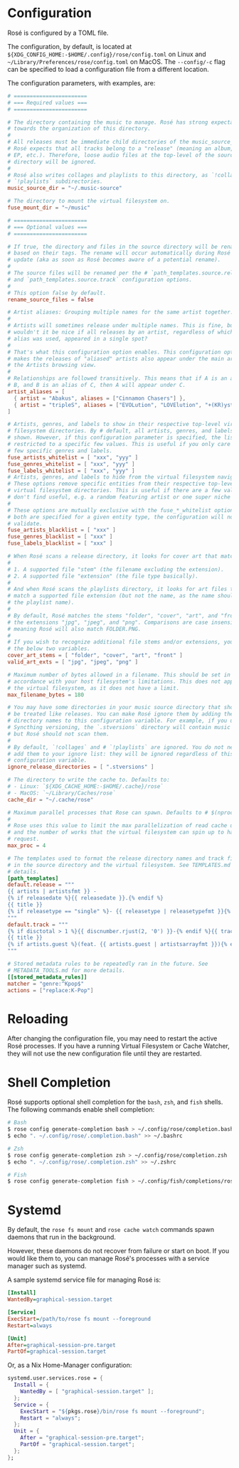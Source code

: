 # Configuration

Rosé is configured by a TOML file.

The configuration, by default, is located at `${XDG_CONFIG_HOME:-$HOME/.config}/rose/config.toml` on
Linux and `~/Library/Preferences/rose/config.toml` on MacOS. The `--config/-c` flag can be specified
to load a configuration file from a different location.

The configuration parameters, with examples, are:

```toml
# =======================
# === Required values ===
# =======================

# The directory containing the music to manage. Rosé has strong expectations
# towards the organization of this directory.
#
# All releases must be immediate child directories of the music_source_dir. And
# Rosé expects that all tracks belong to a "release" (meaning an album, single,
# EP, etc.). Therefore, loose audio files at the top-level of the source
# directory will be ignored.
#
# Rosé also writes collages and playlists to this directory, as `!collages` and
# `!playlists` subdirectories.
music_source_dir = "~/.music-source"

# The directory to mount the virtual filesystem on.
fuse_mount_dir = "~/music"

# =======================
# === Optional values ===
# =======================

# If true, the directory and files in the source directory will be renamed
# based on their tags. The rename will occur automatically during Rosé's cache
# update (aka as soon as Rosé becomes aware of a potential rename).
#
# The source files will be renamed per the # `path_templates.source.release`
# and `path_templates.source.track` configuration options.
#
# This option false by default.
rename_source_files = false

# Artist aliases: Grouping multiple names for the same artist together.
#
# Artists will sometimes release under multiple names. This is fine, but
# wouldn't it be nice if all releases by an artist, regardless of whichever
# alias was used, appeared in a single spot?
#
# That's what this configuration option enables. This configuration option
# makes the releases of "aliased" artists also appear under the main artist in
# the Artists browsing view.
#
# Relationships are followed transitively. This means that if A is an alias of
# B, and B is an alias of C, then A will appear under C.
artist_aliases = [
  { artist = "Abakus", aliases = ["Cinnamon Chasers"] },
  { artist = "tripleS", aliases = ["EVOLution", "LOVElution", "+(KR)ystal Eyes", "Acid Angel From Asia", "Acid Eyes"] },
]

# Artists, genres, and labels to show in their respective top-level virtual
# filesystem directories. By # default, all artists, genres, and labels are
# shown. However, if this configuration parameter is specified, the list can be
# restricted to a specific few values. This is useful if you only care about a
# few specific genres and labels.
fuse_artists_whitelist = [ "xxx", "yyy" ]
fuse_genres_whitelist = [ "xxx", "yyy" ]
fuse_labels_whitelist = [ "xxx", "yyy" ]
# Artists, genres, and labels to hide from the virtual filesystem navigation.
# These options remove specific entities from their respective top-level
# virtual filesystem directories. This is useful if there are a few values you
# don't find useful, e.g. a random featuring artist or one super niche genre.
#
# These options are mutually exclusive with the fuse_*_whitelist options; if
# both are specified for a given entity type, the configuration will not
# validate.
fuse_artists_blacklist = [ "xxx" ]
fuse_genres_blacklist = [ "xxx" ]
fuse_labels_blacklist = [ "xxx" ]

# When Rosé scans a release directory, it looks for cover art that matches:
#
# 1. A supported file "stem" (the filename excluding the extension).
# 2. A supported file "extension" (the file type basically).
#
# And when Rosé scans the playlists directory, it looks for art files that
# match a supported file extension (but not the name, as the name should match
# the playlist name).
#
# By default, Rosé matches the stems "folder", "cover", "art", and "front"; and
# the extensions "jpg", "jpeg", and "png". Comparisons are case insensitive,
# meaning Rosé will also match FOLDER.PNG.
#
# If you wish to recognize additional file stems and/or extensions, you can set
# the below two variables.
cover_art_stems = [ "folder", "cover", "art", "front" ]
valid_art_exts = [ "jpg", "jpeg", "png" ]

# Maximum number of bytes allowed in a filename. This should be set in
# accordance with your host filesystem's limitations. This does not apply to
# the virtual filesystem, as it does not have a limit.
max_filename_bytes = 180

# You may have some directories in your music source directory that should not
# be treated like releases. You can make Rosé ignore them by adding the
# directory names to this configuration variable. For example, if you use
# Syncthing versioning, the `.stversions` directory will contain music files,
# but Rosé should not scan them.
#
# By default, `!collages` and # `!playlists` are ignored. You do not need to
# add them to your ignore list: they will be ignored regardless of this
# configuration variable.
ignore_release_directories = [ ".stversions" ]

# The directory to write the cache to. Defaults to:
# - Linux: `${XDG_CACHE_HOME:-$HOME/.cache}/rose`
# - MacOS: `~/Library/Caches/rose`
cache_dir = "~/.cache/rose"

# Maximum parallel processes that Rose can spawn. Defaults to # $(nproc)/2.
#
# Rose uses this value to limit the max parallelization of read cache updates
# and the number of works that the virtual filesystem can spin up to handle a
# request.
max_proc = 4

# The templates used to format the release directory names and track filenames
# in the source directory and the virtual filesystem. See TEMPLATES.md for more
# details.
[path_templates]
default.release = """
{{ artists | artistsfmt }} -
{% if releasedate %}{{ releasedate }}.{% endif %}
{{ title }}
{% if releasetype == "single" %}- {{ releasetype | releasetypefmt }}{% endif %}
"""
default.track = """
{% if disctotal > 1 %}{{ discnumber.rjust(2, '0') }}-{% endif %}{{ tracknumber.rjust(2, '0') }}.
{{ title }}
{% if artists.guest %}(feat. {{ artists.guest | artistsarrayfmt }}){% endif %}
"""

# Stored metadata rules to be repeatedly ran in the future. See
# METADATA_TOOLS.md for more details.
[[stored_metadata_rules]]
matcher = "genre:^Kpop$"
actions = ["replace:K-Pop"]
```

# Reloading

After changing the configuration file, you may need to restart the active Rosé processes. If you
have a running Virtual Filesystem or Cache Watcher, they will not use the new configuration file
until they are restarted.

# Shell Completion

Rosé supports optional shell completion for the `bash`, `zsh`, and `fish` shells. The following
commands enable shell completion:

```bash
# Bash
$ rose config generate-completion bash > ~/.config/rose/completion.bash
$ echo ". ~/.config/rose/.completion.bash" >> ~/.bashrc

# Zsh
$ rose config generate-completion zsh > ~/.config/rose/completion.zsh
$ echo ". ~/.config/rose/.completion.zsh" >> ~/.zshrc

# Fish
$ rose config generate-completion fish > ~/.config/fish/completions/rose.fish
```

# Systemd

By default, the `rose fs mount` and `rose cache watch` commands spawn daemons that run in the
background.

However, these daemons do not recover from failure or start on boot. If you would like them to, you
can manage Rosé's processes with a service manager such as systemd.

A sample systemd service file for managing Rosé is:

```ini
[Install]
WantedBy=graphical-session.target

[Service]
ExecStart=/path/to/rose fs mount --foreground
Restart=always

[Unit]
After=graphical-session-pre.target
PartOf=graphical-session.target
```

Or, as a Nix Home-Manager configuration:

```nix
systemd.user.services.rose = {
  Install = {
    WantedBy = [ "graphical-session.target" ];
  };
  Service = {
    ExecStart = "${pkgs.rose}/bin/rose fs mount --foreground";
    Restart = "always";
  };
  Unit = {
    After = "graphical-session-pre.target";
    PartOf = "graphical-session.target";
  };
};
```
